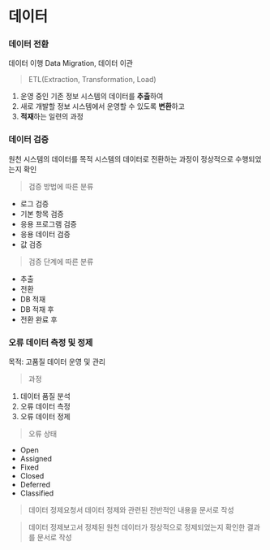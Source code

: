 # 데이터

### 데이터 전환
데이터 이행 Data Migration, 데이터 이관
> ETL(Extraction, Transformation, Load)
1. 운영 중인 기존 정보 시스템의 데이터를 **추출**하여
1. 새로 개발할 정보 시스템에서 운영할 수 있도록 **변환**하고
1. **적재**하는 일련의 과정

### 데이터 검증
원천 시스템의 데이터를 목적 시스템의 데이터로 전환하는 과정이 정상적으로 수행되었는지 확인
> 검증 방법에 따른 분류
- 로그 검증
- 기본 항목 검증
- 응용 프로그램 검증
- 응용 데이터 검증
- 값 검증
> 검증 단계에 따른 분류
- 추출
- 전환
- DB 적재
- DB 적재 후
- 전환 완료 후

### 오류 데이터 측정 및 정제
목적: 고품질 데이터 운영 및 관리
> 과정
1. 데이터 품질 분석
1. 오류 데이터 측정
1. 오류 데이터 정제

> 오류 상태
- Open
- Assigned
- Fixed
- Closed
- Deferred
- Classified

> 데이터 정제요청서
데이터 정제와 관련된 전반적인 내용을 문서로 작성

> 데이터 정제보고서
정제된 원천 데이터가 정상적으로 정제되었는지 확인한 결과를 문서로 작성

